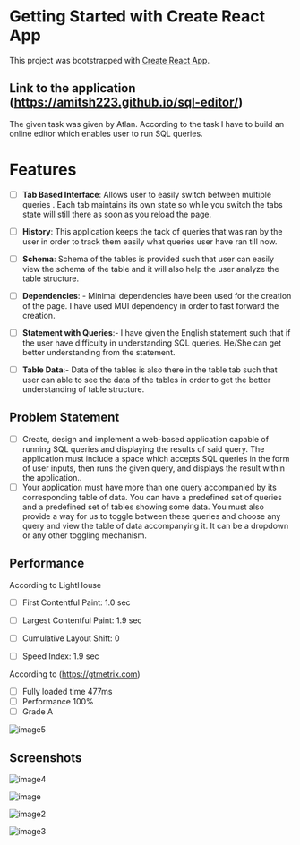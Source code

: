 # Getting Started with Create React App

This project was bootstrapped with [Create React App](https://github.com/facebook/create-react-app).

## Link to the application (https://amitsh223.github.io/sql-editor/)
The given task was given by Atlan. According to the task I have to build an online editor which enables user to run SQL queries. 

#  Features

 - [ ] **Tab Based Interface**: Allows user to easily switch between multiple queries . Each tab maintains its own state so while you switch the tabs state will still there as soon as you reload the page.
 - [ ] **History**: This application keeps the tack of queries that was ran by the user in order to track them easily what queries user have ran till now.
 - [ ] **Schema**: Schema of the tables is provided such that user can easily view the schema of the table and it will also help the user analyze the table structure.
 - [ ] **Dependencies**: - Minimal dependencies have been used for the creation of the page. I have used MUI dependency in order to fast forward the creation.
 - [ ] **Statement with Queries**:- I have given the English statement such that if the user have difficulty in understanding SQL queries. He/She can get better understanding from the statement.
 - [ ] **Table Data**:- Data of the tables is also there in the table tab such that user can able to see the data of the tables in order to get the better understanding of table structure.


## Problem Statement
- [ ] Create, design and implement a web-based application capable of running SQL queries and displaying the results of said query. The application must include a space which accepts SQL queries in the form of user inputs, then runs the given query, and displays the result within the application..
- [ ] Your application must have more than one query accompanied by its corresponding table of data. You can have a predefined set of queries and a predefined set of tables showing some data. You must also provide a way for us to toggle between these queries and choose any query and view the table of data accompanying it. It can be a dropdown or any other toggling mechanism.

## Performance
According to LightHouse
 - [ ] First Contentful Paint: 1.0 sec
 - [ ] Largest Contentful Paint: 1.9 sec
 - [ ] Cumulative Layout Shift: 0
 - [ ] Speed Index: 1.9 sec
 
 
According to (https://gtmetrix.com)
 - [ ] Fully loaded time  477ms
 - [ ] Performance 100%
 - [ ] Grade A

 ![image5](https://github.com/amitsh223/images/assets/56124211/5f4e4e89-e40d-4256-bd58-11b0066794a4)


 ## Screenshots
![image4](https://github.com/amitsh223/images/assets/56124211/e0e5fbc7-4405-4f33-8137-61a673a5e2e0)

![image](https://github.com/amitsh223/images/assets/56124211/087f7b61-7ed0-4cde-99b5-ba686a397f5b)

![image2](https://github.com/amitsh223/images/assets/56124211/c74c3061-24b6-4780-89c6-97c2b82691e0)

![image3](https://github.com/amitsh223/images/assets/56124211/68bcb78d-6df0-4adf-9fe0-ca95c61e2ef4)




<!-- ## Available Scripts

In the project directory, you can run:

### `npm start`

Runs the app in the development mode.\
Open [http://localhost:3000](http://localhost:3000) to view it in your browser.

The page will reload when you make changes.\
You may also see any lint errors in the console.

### `npm test`

Launches the test runner in the interactive watch mode.\
See the section about [running tests](https://facebook.github.io/create-react-app/docs/running-tests) for more information.

### `npm run build`

Builds the app for production to the `build` folder.\
It correctly bundles React in production mode and optimizes the build for the best performance.

The build is minified and the filenames include the hashes.\
Your app is ready to be deployed!

See the section about [deployment](https://facebook.github.io/create-react-app/docs/deployment) for more information.

### `npm run eject`

**Note: this is a one-way operation. Once you `eject`, you can't go back!**

If you aren't satisfied with the build tool and configuration choices, you can `eject` at any time. This command will remove the single build dependency from your project.

Instead, it will copy all the configuration files and the transitive dependencies (webpack, Babel, ESLint, etc) right into your project so you have full control over them. All of the commands except `eject` will still work, but they will point to the copied scripts so you can tweak them. At this point you're on your own.

You don't have to ever use `eject`. The curated feature set is suitable for small and middle deployments, and you shouldn't feel obligated to use this feature. However we understand that this tool wouldn't be useful if you couldn't customize it when you are ready for it.

## Learn More

You can learn more in the [Create React App documentation](https://facebook.github.io/create-react-app/docs/getting-started).

To learn React, check out the [React documentation](https://reactjs.org/).

### Code Splitting

This section has moved here: [https://facebook.github.io/create-react-app/docs/code-splitting](https://facebook.github.io/create-react-app/docs/code-splitting)

### Analyzing the Bundle Size

This section has moved here: [https://facebook.github.io/create-react-app/docs/analyzing-the-bundle-size](https://facebook.github.io/create-react-app/docs/analyzing-the-bundle-size)

### Making a Progressive Web App

This section has moved here: [https://facebook.github.io/create-react-app/docs/making-a-progressive-web-app](https://facebook.github.io/create-react-app/docs/making-a-progressive-web-app)

### Advanced Configuration

This section has moved here: [https://facebook.github.io/create-react-app/docs/advanced-configuration](https://facebook.github.io/create-react-app/docs/advanced-configuration)

### Deployment

This section has moved here: [https://facebook.github.io/create-react-app/docs/deployment](https://facebook.github.io/create-react-app/docs/deployment)

### `npm run build` fails to minify

This section has moved here: [https://facebook.github.io/create-react-app/docs/troubleshooting#npm-run-build-fails-to-minify](https://facebook.github.io/create-react-app/docs/troubleshooting#npm-run-build-fails-to-minify) -->
